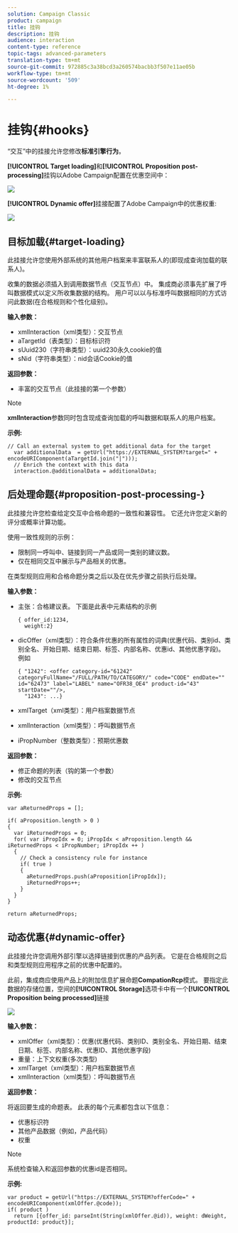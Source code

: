 ```yaml
---
solution: Campaign Classic
product: campaign
title: 挂钩
description: 挂钩
audience: interaction
content-type: reference
topic-tags: advanced-parameters
translation-type: tm+mt
source-git-commit: 972885c3a38bcd3a260574bacbb3f507e11ae05b
workflow-type: tm+mt
source-wordcount: '509'
ht-degree: 1%

---
```



# 挂钩{#hooks}

“交互”中的挂接允许您修改&#x200B;**标准引擎行为**。

**[!UICONTROL Target loading]**&#x200B;和&#x200B;**[!UICONTROL Proposition post-processing]**&#x200B;挂钩以Adobe Campaign配置在优惠空间中：

![](assets/interaction_hooks_1.png)

**[!UICONTROL Dynamic offer]**&#x200B;挂接配置了Adobe Campaign中的优惠权重:

![](assets/interaction_hooks_2.png)

## 目标加载{#target-loading}

此挂接允许您使用外部系统的其他用户档案来丰富联系人的(即现成查询加载的联系人)。

收集的数据必须插入到调用数据节点（交互节点）中。 集成商必须事先扩展了呼叫数据模式以定义所收集数据的结构。 用户可以以与标准呼叫数据相同的方式访问此数据(在合格规则和个性化级别)。

**输入参数：**

* xmlInteraction（xml类型）：交互节点
* aTargetId（表类型）：目标标识符
* sUuid230（字符串类型）：uuid230永久cookie的值
* sNid（字符串类型）：nid会话Cookie的值

**返回参数：**

* 丰富的交互节点（此挂接的第一个参数）

>[!NOTE]
>
>**xmlInteraction**&#x200B;参数同时包含现成查询加载的呼叫数据和联系人的用户档案。

**示例:**

```
// Call an external system to get additional data for the target
  var additionalData  = getUrl("https://EXTERNAL_SYSTEM?target=" + encodeURIComponent(aTargetId.join("|")));
  // Enrich the context with this data
  interaction.@additionalData = additionalData;
```

## 后处理命题{#proposition-post-processing-}

此挂接允许您检查给定交互中合格命题的一致性和兼容性。 它还允许您定义新的评分或概率计算功能。

使用一致性规则的示例：

* 限制同一呼叫中、链接到同一产品或同一类别的建议数。
* 仅在相同交互中展示与产品相关的优惠。

在类型规则应用和合格命题分类之后以及在优先步骤之前执行后处理。

**输入参数：**

* 主张：合格建议表。 下面是此表中元素结构的示例

   ```
   { offer_id:1234,
     weight:2}
   ```

* dicOffer（xml类型）：符合条件优惠的所有属性的词典(优惠代码、类别id、类别全名、开始日期、结束日期、标签、内部名称、优惠id、其他优惠字段)。 例如

   ```
   { "1242": <offer category-id="61242" categoryFullName="/FULL/PATH/TO/CATEGORY/" code="CODE" endDate="" id="62473" label="LABEL" name="OFR38_OE4" product-id="43" startDate=""/>,
     "1243": ...}
   ```

* xmlTarget（xml类型）：用户档案数据节点
* xmlInteraction（xml类型）：呼叫数据节点
* iPropNumber（整数类型）：预期优惠数

**返回参数：**

* 修正命题的列表（钩的第一个参数）
* 修改的交互节点

**示例:**

```
var aReturnedProps = [];

if( aProposition.length > 0 )
{
  var iReturnedProps = 0;
  for( var iPropIdx = 0; iPropIdx < aProposition.length && iReturnedProps < iPropNumber; iPropIdx ++ )
  {
    // Check a consistency rule for instance
    if( true )
    {
      aReturnedProps.push(aProposition[iPropIdx]);
      iReturnedProps++;
    }
  }
}

return aReturnedProps;
```

## 动态优惠{#dynamic-offer}

此挂接允许您调用外部引擎以选择链接到优惠的产品列表。 它是在合格规则之后和类型规则应用程序之前的优惠中配置的。

此前，集成商应使用产品上的附加信息扩展命题&#x200B;**CompationRcp**&#x200B;模式。 要指定此数据的存储位置，空间的&#x200B;**[!UICONTROL Storage]**&#x200B;选项卡中有一个&#x200B;**[!UICONTROL Proposition being processed]**&#x200B;链接

![](assets/interaction_hooks_3.png)

**输入参数：**

* xmlOffer（xml类型）：优惠(优惠代码、类别ID、类别全名、开始日期、结束日期、标签、内部名称、优惠ID、其他优惠字段)
* 重量：上下文权重(多次类型)
* xmlTarget（xml类型）：用户档案数据节点
* xmlInteraction（xml类型）：呼叫数据节点

**返回参数：**

将返回要生成的命题表。 此表的每个元素都包含以下信息：

* 优惠标识符
* 其他产品数据（例如，产品代码）
* 权重

>[!NOTE]
>
>系统检查输入和返回参数的优惠id是否相同。

**示例:**

```
var product = getUrl("https://EXTERNAL_SYSTEM?offerCode=" + encodeURIComponent(xmlOffer.@code));
if( product )
  return [{offer_id: parseInt(String(xmlOffer.@id)), weight: dWeight, productId: product}];
```

